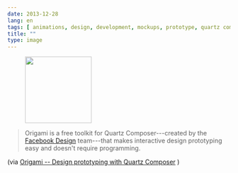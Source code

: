 ```yaml
---
date: 2013-12-28
lang: en
tags: [ animations, design, development, mockups, prototype, quartz composer, tools ]
title: ""
type: image
---
```


<figure>
<a
href="https://hugo.ferreira.cc/origami-is-a-free-toolkit-for-quartz/attachment/255/"
rel="attachment"><img
src="https://hugo.ferreira.cc/wp-content/uploads/2013/12/tumblr_myinmxWMku1qz82meo1_250-150x150.png"
srcset="https://hugo.ferreira.cc/wp-content/uploads/2013/12/tumblr_myinmxWMku1qz82meo1_250-150x150.png 150w, https://hugo.ferreira.cc/wp-content/uploads/2013/12/tumblr_myinmxWMku1qz82meo1_250.png 151w"
sizes="(max-width: 150px) 100vw, 150px" width="150" height="150" /></a></figure>

> Origami is a free toolkit for Quartz Composer---created by the
> [Facebook Design](http://www.facebook.com/design) team---that makes
> interactive design prototyping easy and doesn't require programming.

(via [Origami -- Design prototyping with Quartz
Composer](http://facebook.github.io/origami/) )

